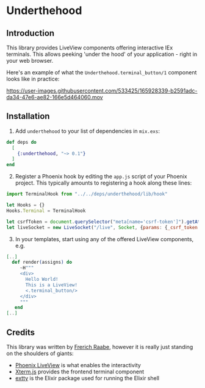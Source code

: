 # Underthehood

## Introduction

This library provides LiveView components offering interactive IEx terminals. This allows
peeking 'under the hood' of your application - right in your web browser.

Here's an example of what the `Underthehood.terminal_button/1` component looks
like in practice:

https://user-images.githubusercontent.com/533425/165928339-b2591adc-da34-47e6-ae82-166e5d464060.mov

## Installation

1. Add `underthehood` to your list of dependencies in `mix.exs`:

```elixir
def deps do
  [
    {:underthehood, "~> 0.1"}
  ]
end
```

2. Register a Phoenix hook by editing the `app.js` script of your Phoenix project. This typically
amounts to registering a hook along these lines:
```javascript
import TerminalHook from "../../deps/underthehood/lib/hook"

let Hooks = {}
Hooks.Terminal = TerminalHook

let csrfToken = document.querySelector("meta[name='csrf-token']").getAttribute("content")
let liveSocket = new LiveSocket("/live", Socket, {params: {_csrf_token: csrfToken}, hooks: Hooks})
```

3. In your templates, start using any of the offered LiveView components, e.g.
```elixir
[..]
  def render(assigns) do
     ~H"""
     <div>
       Hello World!
       This is a LiveView!
       <.terminal_button/>
     </div>
     """
   end
[..]
```

## Credits

This library was written by [Frerich Raabe](mailto:frerich.raabe@gmail.com), however it
is really just standing on the shoulders of giants:

* [Phoenix LiveView](https://github.com/phoenixframework/phoenix_live_view) is what enables the interactivity
* [Xterm.js](https://xtermjs.org/) provides the frontend terminal component
* [extty](https://hexdocs.pm/extty/readme.html) is the Elixir package used for running the Elixir shell
